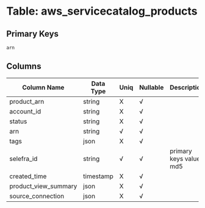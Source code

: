 # Table: aws_servicecatalog_products

## Primary Keys 

```
arn
```


## Columns 

|  Column Name   |  Data Type  | Uniq | Nullable | Description | 
|  ----  | ----  | ----  | ----  | ---- | 
| product_arn | string | X | √ |  | 
| account_id | string | X | √ |  | 
| status | string | X | √ |  | 
| arn | string | √ | √ |  | 
| tags | json | X | √ |  | 
| selefra_id | string | √ | √ | primary keys value md5 | 
| created_time | timestamp | X | √ |  | 
| product_view_summary | json | X | √ |  | 
| source_connection | json | X | √ |  | 


